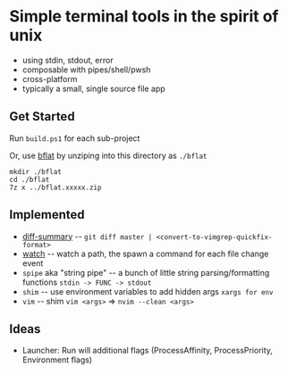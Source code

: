 # Simple terminal tools in the spirit of unix

- using stdin, stdout, error
- composable with pipes/shell/pwsh
- cross-platform
- typically a small, single source file app

## Get Started

Run `build.ps1` for each sub-project

Or, use [bflat](https://github.com/bflattened/bflat/releases) by unziping into this directory as `./bflat`
```
mkdir ./bflat
cd ./bflat
7z x ../bflat.xxxxx.zip
```
## Implemented
- [diff-summary](./diff-summary/README.md) -- `git diff master | <convert-to-vimgrep-quickfix-format>` 
- [watch](./watch/README.md) -- watch a path, the spawn a command for each file change event
- `spipe` aka "string pipe" -- a bunch of little string parsing/formatting functions `stdin -> FUNC -> stdout`
- `shim` -- use environment variables to add hidden args `xargs for env`
- `vim` -- shim `vim <args>` => `nvim --clean <args>`

## Ideas
- Launcher: Run will additional flags (ProcessAffinity, ProcessPriority, Environment flags)
